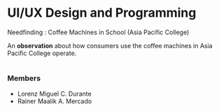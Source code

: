 ﻿# UI/UX Design and Programming

Needfinding : Coffee Machines in School (Asia Pacific College)

An **observation** about how consumers use the coffee machines in Asia Pacific College operate.
#
### Members
- Lorenz Miguel C. Durante
- Rainer Maalik A. Mercado

